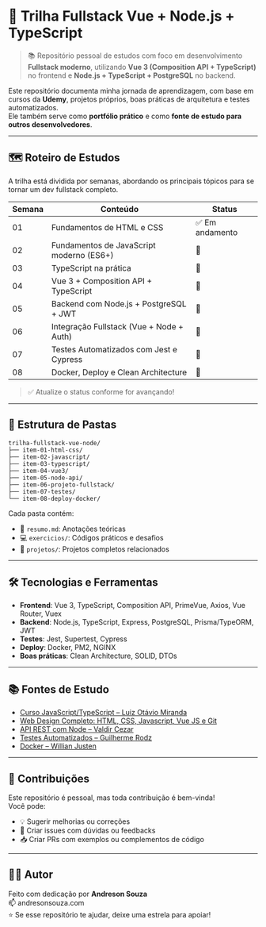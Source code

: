 # 🚀 Trilha Fullstack Vue + Node.js + TypeScript

> 📚 Repositório pessoal de estudos com foco em desenvolvimento **Fullstack moderno**, utilizando **Vue 3 (Composition API + TypeScript)** no frontend e **Node.js + TypeScript + PostgreSQL** no backend.

Este repositório documenta minha jornada de aprendizagem, com base em cursos da **Udemy**, projetos próprios, boas práticas de arquitetura e testes automatizados.  
Ele também serve como **portfólio prático** e como **fonte de estudo para outros desenvolvedores**.

---

## 🗺️ Roteiro de Estudos

A trilha está dividida por semanas, abordando os principais tópicos para se tornar um dev fullstack completo.

| Semana | Conteúdo | Status |
|--------|----------|--------|
| 01     | Fundamentos de HTML e CSS | ✅ Em andamento |
| 02     | Fundamentos de JavaScript moderno (ES6+) | 🔲 |
| 03     | TypeScript na prática | 🔲 |
| 04     | Vue 3 + Composition API + TypeScript | 🔲 |
| 05     | Backend com Node.js + PostgreSQL + JWT | 🔲 |
| 06     | Integração Fullstack (Vue + Node + Auth) | 🔲 |
| 07     | Testes Automatizados com Jest e Cypress | 🔲 |
| 08     | Docker, Deploy e Clean Architecture | 🔲 |

> ✅ Atualize o status conforme for avançando!

---

## 📁 Estrutura de Pastas

```
trilha-fullstack-vue-node/
├── item-01-html-css/
├── item-02-javascript/
├── item-03-typescript/
├── item-04-vue3/
├── item-05-node-api/
├── item-06-projeto-fullstack/
├── item-07-testes/
└── item-08-deploy-docker/
```

Cada pasta contém:
- 📘 `resumo.md`: Anotações teóricas
- 💻 `exercicios/`: Códigos práticos e desafios
- 📂 `projetos/`: Projetos completos relacionados

---

## 🛠️ Tecnologias e Ferramentas

- **Frontend**: Vue 3, TypeScript, Composition API, PrimeVue, Axios, Vue Router, Vuex
- **Backend**: Node.js, TypeScript, Express, PostgreSQL, Prisma/TypeORM, JWT
- **Testes**: Jest, Supertest, Cypress
- **Deploy**: Docker, PM2, NGINX
- **Boas práticas**: Clean Architecture, SOLID, DTOs

---

## 📚 Fontes de Estudo

- [Curso JavaScript/TypeScript – Luiz Otávio Miranda](https://www.udemy.com/course/javascript-typescript-do-basico-ao-avancado/)
- [Web Design Completo: HTML, CSS, Javascript, Vue JS e Git](https://indra.udemy.com/course/desenvolvedor-web-front-end-completo-html-css-javascript-vue-js-e-git/)
- [API REST com Node – Valdir Cezar](https://www.udemy.com/course/api-nodejs-typescript/)
- [Testes Automatizados – Guilherme Rodz](https://www.udemy.com/course/testes-automatizados-com-node/)
- [Docker – Willian Justen](https://www.udemy.com/course/docker-e-docker-compose/)

---

## 🤝 Contribuições

Este repositório é pessoal, mas toda contribuição é bem-vinda!  
Você pode:
- 💡 Sugerir melhorias ou correções
- 🚀 Criar issues com dúvidas ou feedbacks
- 📥 Criar PRs com exemplos ou complementos de código

---

## 👨‍💻 Autor

Feito com dedicação por **Andreson Souza**  
📫 andresonsouza.com  
⭐ Se esse repositório te ajudar, deixe uma estrela para apoiar!
